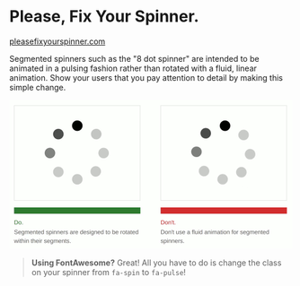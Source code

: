# Please, Fix Your Spinner.

[pleasefixyourspinner.com](pleasefixyourspinner.com)

Segmented spinners such as the "8 dot spinner" are intended to be animated in a pulsing fashion rather than rotated with a fluid, linear animation. Show your users that you pay attention to detail by making this simple change.

![please-fix-your-spinner](./please-fix-your-spinner.gif)

> **Using FontAwesome?** Great! All you have to do is change the class on your spinner from `fa-spin` to `fa-pulse`!